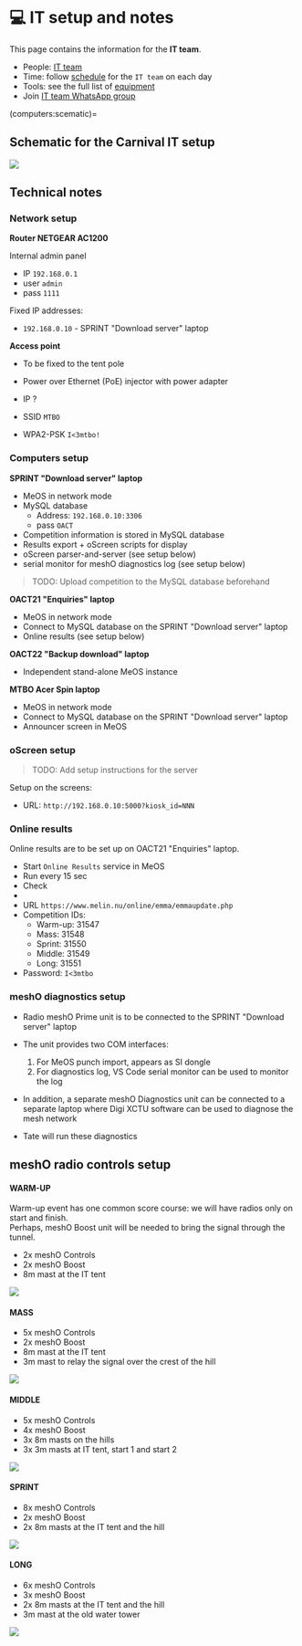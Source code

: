 # 💻 IT setup and notes

This page contains the information for the **IT team**.

- People: [IT team](people:computers)
- Time: follow [schedule](schedule:warmup) for the `IT team` on each day
- Tools: see the full list of [equipment](equipment:it)
- Join [IT team WhatsApp group](https://chat.whatsapp.com/D8x4pE5UoyO8gaRAwYkL3r)

(computers:scematic)=
## Schematic for the Carnival IT setup

![](_static/img/it_tent.png)


## Technical notes


### Network setup

**Router NETGEAR AC1200**

Internal admin panel
- IP `192.168.0.1`
- user `admin`
- pass `1111` 

Fixed IP addresses:
- `192.168.0.10` - SPRINT "Download server" laptop

**Access point**

- To be fixed to the tent pole
- Power over Ethernet (PoE) injector with power adapter
- IP ?

- SSID `MTBO`
- WPA2-PSK `I<3mtbo!`

### Computers setup

**SPRINT "Download server" laptop**

- MeOS in network mode
- MySQL database
  * Address: `192.168.0.10:3306`
  * pass `OACT`
- Competition information is stored in MySQL database
- Results export + oScreen scripts for display
- oScreen parser-and-server (see setup below)
- serial monitor for meshO diagnostics log (see setup below)

> TODO: Upload competition to the MySQL database beforehand

**OACT21 "Enquiries" laptop**

- MeOS in network mode
- Connect to MySQL database on the SPRINT "Download server" laptop
- Online results (see setup below)

**OACT22 "Backup download" laptop**

- Independent stand-alone MeOS instance

**MTBO Acer Spin laptop**

- MeOS in network mode
- Connect to MySQL database on the SPRINT "Download server" laptop
- Announcer screen in MeOS


### oScreen setup

> TODO: Add setup instructions for the server

Setup on the screens:

- URL: `http://192.168.0.10:5000?kiosk_id=NNN`

### Online results

Online results are to be set up on OACT21 "Enquiries" laptop.

- Start `Online Results` service in MeOS
- Run every 15 sec
- Check
- 
- URL `https://www.melin.nu/online/emma/emmaupdate.php`
- Competition IDs:
  * Warm-up: 31547
  * Mass: 31548
  * Sprint: 31550
  * Middle: 31549
  * Long: 31551
- Password: `I<3mtbo`

### meshO diagnostics setup

- Radio meshO Prime unit is to be connected to the SPRINT "Download server" laptop
- The unit provides two COM interfaces: 
  1. For MeOS punch import, appears as SI dongle
  2. For diagnostics log, VS Code serial monitor can be used to monitor the log

- In addition, a separate meshO Diagnostics unit can be connected to a separate laptop where Digi XCTU software can be used to diagnose the mesh network
- Tate will run these diagnostics

## meshO radio controls setup

#### WARM-UP

Warm-up event has one common score course: we will have radios only on start and finish.  
Perhaps, meshO Boost unit will be needed to bring the signal through the tunnel.

- 2x meshO Controls
- 2x meshO Boost
- 8m mast at the IT tent

![](_static/mesho/arena_warmup.png)

#### MASS

- 5x meshO Controls
- 2x meshO Boost
- 8m mast at the IT tent
- 3m mast to relay the signal over the crest of the hill

![](_static/mesho/radio_mass.png)

#### MIDDLE

- 5x meshO Controls
- 4x meshO Boost
- 3x 8m masts on the hills
 - 3x 3m masts at IT tent, start 1 and start 2

![](_static/mesho/radio_test_middle.jpeg)

#### SPRINT

- 8x meshO Controls
- 2x meshO Boost
- 2x 8m masts at the IT tent and the hill

![](_static/mesho/radio_sprint.png)

#### LONG

- 6x meshO Controls
- 3x meshO Boost
- 2x 8m masts at the IT tent and the hill
- 3m mast at the old water tower

![](_static/mesho/radio_long.png)
